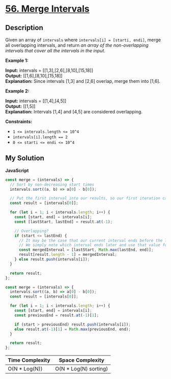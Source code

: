 # [56. Merge Intervals](https://leetcode.com/problems/merge-intervals)

## Description

Given an array of `intervals` where `intervals[i] = [starti, endi]`, merge all overlapping intervals, and return _an array of the non-overlapping intervals that cover all the intervals in the input_.

**Example 1:**

**Input:** intervals = \[\[1,3\],\[2,6\],\[8,10\],\[15,18\]\]  
**Output:** \[\[1,6\],\[8,10\],\[15,18\]\]  
**Explanation:** Since intervals \[1,3\] and \[2,6\] overlap, merge them into \[1,6\].

**Example 2:**

**Input:** intervals = \[\[1,4\],\[4,5\]\]  
**Output:** \[\[1,5\]\]  
**Explanation:** Intervals \[1,4\] and \[4,5\] are considered overlapping.

**Constraints:**

- `1 <= intervals.length <= 10^4`
- `intervals[i].length == 2`
- `0 <= starti <= endi <= 10^4`

## My Solution

**JavaScript**

```js
const merge = (intervals) => {
  // Sort by non-decreasing start times
  intervals.sort((a, b) => a[0] - b[0]);

  // Put the first interval into our results, so our first iteration can reference it
  const result = [intervals[0]];

  for (let i = 1; i < intervals.length; i++) {
    const [start, end] = intervals[i];
    const [lastStart, lastEnd] = result.at(-1);

    // Overlapping?
    if (start <= lastEnd) {
      // It may be the case that our current interval ends before the last one does
      // We simply note which interval ends later and use that value for our merge
      const mergedInterval = [lastStart, Math.max(lastEnd, end)];
      result[result.length - 1] = mergedInterval;
    } else result.push(intervals[i]);
  }

  return result;
};
```

```js
const merge = (intervals) => {
  intervals.sort((a, b) => a[0] - b[0]);
  const result = [intervals[0]];

  for (let i = 1; i < intervals.length; i++) {
    const [start, end] = intervals[i];
    const previousEnd = result.at(-1)[1];

    if (start > previousEnd) result.push(intervals[i]);
    else result.at(-1)[1] = Math.max(previousEnd, end);
  }

  return result;
};
```

| Time Complexity | Space Complexity       |
| --------------- | ---------------------- |
| O(N \* Log(N))  | O(N \* Log(N) sorting) |
